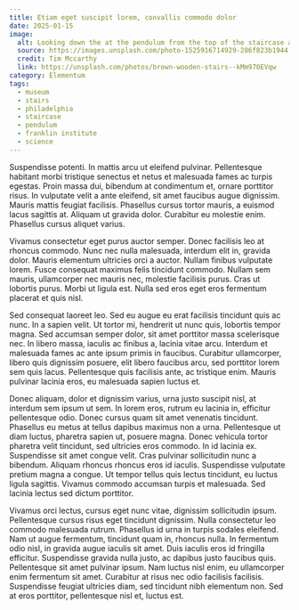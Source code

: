```yaml
---
title: Etiam eget suscipit lorem, convallis commodo dolor
date: 2025-01-15
image:
  alt: Looking down the at the pendulum from the top of the staircase at the Franklin Institute
  source: https://images.unsplash.com/photo-1525916714929-286f823b1944
  credit: Tim Mccarthy
  link: https://unsplash.com/photos/brown-wooden-stairs--kMm970EVqw
category: Elementum
tags:
  - museum
  - stairs
  - philadelphia
  - staircase
  - pendulum
  - franklin institute
  - science
---
```


Suspendisse potenti. In mattis arcu ut eleifend pulvinar. Pellentesque habitant morbi tristique senectus et netus et malesuada fames ac turpis egestas. Proin massa dui, bibendum at condimentum et, ornare porttitor risus. In vulputate velit a ante eleifend, sit amet faucibus augue dignissim. Mauris mattis feugiat facilisis. Phasellus cursus tortor mauris, a euismod lacus sagittis at. Aliquam ut gravida dolor. Curabitur eu molestie enim. Phasellus cursus aliquet varius.

Vivamus consectetur eget purus auctor semper. Donec facilisis leo at rhoncus commodo. Nunc nec nulla malesuada, interdum elit in, gravida dolor. Mauris elementum ultricies orci a auctor. Nullam finibus vulputate lorem. Fusce consequat maximus felis tincidunt commodo. Nullam sem mauris, ullamcorper nec mauris nec, molestie facilisis purus. Cras ut lobortis purus. Morbi ut ligula est. Nulla sed eros eget eros fermentum placerat et quis nisl.

Sed consequat laoreet leo. Sed eu augue eu erat facilisis tincidunt quis ac nunc. In a sapien velit. Ut tortor mi, hendrerit ut nunc quis, lobortis tempor magna. Sed accumsan semper dolor, sit amet porttitor massa scelerisque nec. In libero massa, iaculis ac finibus a, lacinia vitae arcu. Interdum et malesuada fames ac ante ipsum primis in faucibus. Curabitur ullamcorper, libero quis dignissim posuere, elit libero faucibus arcu, sed porttitor lorem sem quis lacus. Pellentesque quis facilisis ante, ac tristique enim. Mauris pulvinar lacinia eros, eu malesuada sapien luctus et.

Donec aliquam, dolor et dignissim varius, urna justo suscipit nisl, at interdum sem ipsum ut sem. In lorem eros, rutrum eu lacinia in, efficitur pellentesque odio. Donec cursus quam sit amet venenatis tincidunt. Phasellus eu metus at tellus dapibus maximus non a urna. Pellentesque ut diam luctus, pharetra sapien ut, posuere magna. Donec vehicula tortor pharetra velit tincidunt, sed ultricies eros commodo. In id lacinia ex. Suspendisse sit amet congue velit. Cras pulvinar sollicitudin nunc a bibendum. Aliquam rhoncus rhoncus eros id iaculis. Suspendisse vulputate pretium magna a congue. Ut tempor tellus quis lectus tincidunt, eu luctus ligula sagittis. Vivamus commodo accumsan turpis et malesuada. Sed lacinia lectus sed dictum porttitor.

Vivamus orci lectus, cursus eget nunc vitae, dignissim sollicitudin ipsum. Pellentesque cursus risus eget tincidunt dignissim. Nulla consectetur leo commodo malesuada rutrum. Phasellus id urna in turpis sodales eleifend. Nam ut augue fermentum, tincidunt quam in, rhoncus nulla. In fermentum odio nisl, in gravida augue iaculis sit amet. Duis iaculis eros id fringilla efficitur. Suspendisse gravida nulla justo, ac dapibus justo faucibus quis. Pellentesque sit amet pulvinar ipsum. Nam luctus nisl enim, eu ullamcorper enim fermentum sit amet. Curabitur at risus nec odio facilisis facilisis. Suspendisse feugiat ultricies diam, sed tincidunt nibh elementum non. Sed at eros porttitor, pellentesque nisl et, luctus est.
